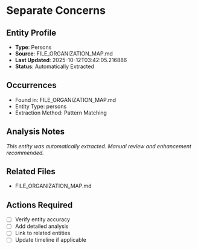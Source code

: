 # Separate Concerns

## Entity Profile
- **Type**: Persons
- **Source**: FILE_ORGANIZATION_MAP.md
- **Last Updated**: 2025-10-12T03:42:05.216886
- **Status**: Automatically Extracted

## Occurrences
- Found in: FILE_ORGANIZATION_MAP.md
- Entity Type: persons
- Extraction Method: Pattern Matching

## Analysis Notes
*This entity was automatically extracted. Manual review and enhancement recommended.*

## Related Files
- FILE_ORGANIZATION_MAP.md

## Actions Required
- [ ] Verify entity accuracy
- [ ] Add detailed analysis
- [ ] Link to related entities
- [ ] Update timeline if applicable
